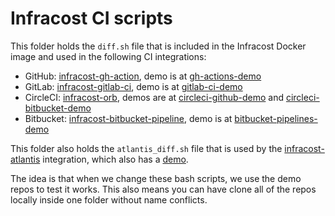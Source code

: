 # Infracost CI scripts

This folder holds the `diff.sh` file that is included in the Infracost Docker image and used in the following CI integrations:
- GitHub: [infracost-gh-action](https://github.com/infracost/infracost-gh-action), demo is at [gh-actions-demo](https://github.com/infracost/gh-actions-demo)
- GitLab: [infracost-gitlab-ci](https://gitlab.com/infracost/infracost-gitlab-ci), demo is at [gitlab-ci-demo](https://gitlab.com/infracost/gitlab-ci-demo)
- CircleCI: [infracost-orb](https://github.com/infracost/infracost-orb), demos are at [circleci-github-demo](https://github.com/infracost/circleci-github-demo) and [circleci-bitbucket-demo](https://bitbucket.org/infracost/circleci-bitbucket-demo)
- Bitbucket: [infracost-bitbucket-pipeline](https://bitbucket.org/infracost/infracost-bitbucket-pipeline), demo is at [bitbucket-pipelines-demo](https://bitbucket.org/infracost/circleci-bitbucket-demo)

This folder also holds the `atlantis_diff.sh` file that is used by the [infracost-atlantis](https://github.com/infracost/infracost-atlantis/) integration, which also has a [demo](https://github.com/infracost/infracost-atlantis/pull/2).

The idea is that when we change these bash scripts, we use the demo repos to test it works. This also means you can have clone all of the repos locally inside one folder without name conflicts.
